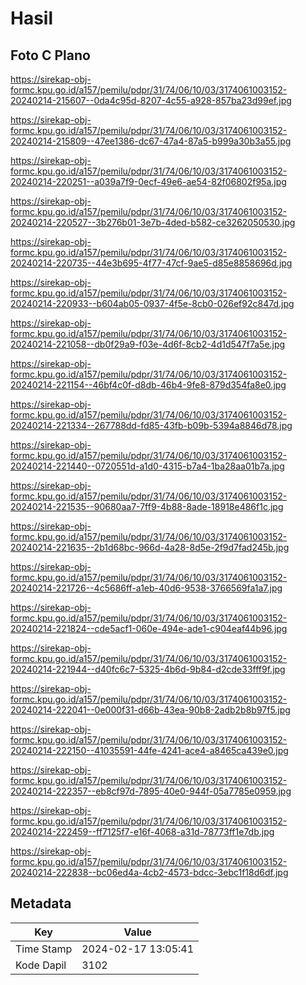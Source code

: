 # Hasil

## Foto C Plano

https://sirekap-obj-formc.kpu.go.id/a157/pemilu/pdpr/31/74/06/10/03/3174061003152-20240214-215607--0da4c95d-8207-4c55-a928-857ba23d99ef.jpg

https://sirekap-obj-formc.kpu.go.id/a157/pemilu/pdpr/31/74/06/10/03/3174061003152-20240214-215809--47ee1386-dc67-47a4-87a5-b999a30b3a55.jpg

https://sirekap-obj-formc.kpu.go.id/a157/pemilu/pdpr/31/74/06/10/03/3174061003152-20240214-220251--a039a7f9-0ecf-49e6-ae54-82f06802f95a.jpg

https://sirekap-obj-formc.kpu.go.id/a157/pemilu/pdpr/31/74/06/10/03/3174061003152-20240214-220527--3b276b01-3e7b-4ded-b582-ce3262050530.jpg

https://sirekap-obj-formc.kpu.go.id/a157/pemilu/pdpr/31/74/06/10/03/3174061003152-20240214-220735--44e3b695-4f77-47cf-9ae5-d85e8858696d.jpg

https://sirekap-obj-formc.kpu.go.id/a157/pemilu/pdpr/31/74/06/10/03/3174061003152-20240214-220933--b604ab05-0937-4f5e-8cb0-026ef92c847d.jpg

https://sirekap-obj-formc.kpu.go.id/a157/pemilu/pdpr/31/74/06/10/03/3174061003152-20240214-221058--db0f29a9-f03e-4d6f-8cb2-4d1d547f7a5e.jpg

https://sirekap-obj-formc.kpu.go.id/a157/pemilu/pdpr/31/74/06/10/03/3174061003152-20240214-221154--46bf4c0f-d8db-46b4-9fe8-879d354fa8e0.jpg

https://sirekap-obj-formc.kpu.go.id/a157/pemilu/pdpr/31/74/06/10/03/3174061003152-20240214-221334--267788dd-fd85-43fb-b09b-5394a8846d78.jpg

https://sirekap-obj-formc.kpu.go.id/a157/pemilu/pdpr/31/74/06/10/03/3174061003152-20240214-221440--0720551d-a1d0-4315-b7a4-1ba28aa01b7a.jpg

https://sirekap-obj-formc.kpu.go.id/a157/pemilu/pdpr/31/74/06/10/03/3174061003152-20240214-221535--90680aa7-7ff9-4b88-8ade-18918e486f1c.jpg

https://sirekap-obj-formc.kpu.go.id/a157/pemilu/pdpr/31/74/06/10/03/3174061003152-20240214-221635--2b1d68bc-966d-4a28-8d5e-2f9d7fad245b.jpg

https://sirekap-obj-formc.kpu.go.id/a157/pemilu/pdpr/31/74/06/10/03/3174061003152-20240214-221726--4c5686ff-a1eb-40d6-9538-3766569fa1a7.jpg

https://sirekap-obj-formc.kpu.go.id/a157/pemilu/pdpr/31/74/06/10/03/3174061003152-20240214-221824--cde5acf1-060e-494e-ade1-c904eaf44b96.jpg

https://sirekap-obj-formc.kpu.go.id/a157/pemilu/pdpr/31/74/06/10/03/3174061003152-20240214-221944--d40fc6c7-5325-4b6d-9b84-d2cde33fff9f.jpg

https://sirekap-obj-formc.kpu.go.id/a157/pemilu/pdpr/31/74/06/10/03/3174061003152-20240214-222041--0e000f31-d66b-43ea-90b8-2adb2b8b97f5.jpg

https://sirekap-obj-formc.kpu.go.id/a157/pemilu/pdpr/31/74/06/10/03/3174061003152-20240214-222150--41035591-44fe-4241-ace4-a8465ca439e0.jpg

https://sirekap-obj-formc.kpu.go.id/a157/pemilu/pdpr/31/74/06/10/03/3174061003152-20240214-222357--eb8cf97d-7895-40e0-944f-05a7785e0959.jpg

https://sirekap-obj-formc.kpu.go.id/a157/pemilu/pdpr/31/74/06/10/03/3174061003152-20240214-222459--ff7125f7-e16f-4068-a31d-78773ff1e7db.jpg

https://sirekap-obj-formc.kpu.go.id/a157/pemilu/pdpr/31/74/06/10/03/3174061003152-20240214-222838--bc06ed4a-4cb2-4573-bdcc-3ebc1f18d6df.jpg


## Metadata

| Key        | Value               |
| ---------- | ------------------- |
| Time Stamp | 2024-02-17 13:05:41 |
| Kode Dapil | 3102                |



